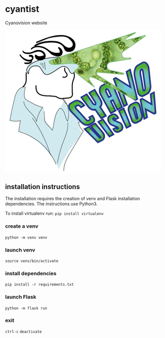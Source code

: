 # cyantist
Cyanovision website

![CyanoVision](cyantist.png)


## installation instructions

The installation requires the creation of venv and Flask installation dependencies. The instructions use Python3.

To install virtualenv run:
`pip install virtualenv` 

### create a venv
`python -m venv venv` 

### launch venv
`source venv/bin/activate` 

### install dependencies
`pip install -r requirements.txt` 

### launch Flask
`python -m flask run`     

### exit
`ctrl-c` 
`deactivate` 